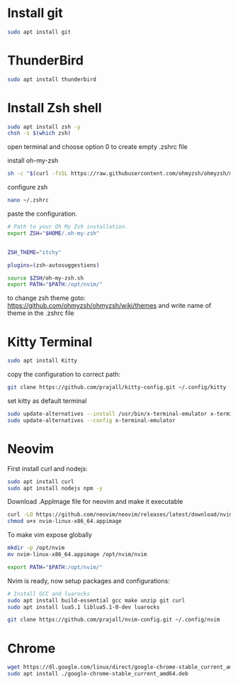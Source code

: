 

# Install git

```bash
sudo apt install git
```
# ThunderBird
```bash
sudo apt install thunderbird
```

# Install Zsh shell

```bash
sudo apt install zsh -y
chsh -s $(which zsh)
```
open terminal and choose option 0 to create empty .zshrc file

install oh-my-zsh
```bash
sh -c "$(curl -fsSL https://raw.githubusercontent.com/ohmyzsh/ohmyzsh/master/tools/install.sh)"
```
configure zsh
```bash
nano ~/.zshrc
```
paste the configuration.
```bash
# Path to your Oh My Zsh installation.
export ZSH="$HOME/.oh-my-zsh"


ZSH_THEME="itchy"

plugins=(zsh-autosuggestions)

source $ZSH/oh-my-zsh.sh
export PATH="$PATH:/opt/nvim/"

``` 

to change zsh theme goto: https://github.com/ohmyzsh/ohmyzsh/wiki/themes
and write name of theme in the .zshrc file


# Kitty Terminal

```bash
sudo apt install Kitty
```
copy the configuration to correct path:
```bash
git clone https://github.com/prajall/kitty-config.git ~/.config/kitty
```
set kitty as default terminal
```bash
sudo update-alternatives --install /usr/bin/x-terminal-emulator x-terminal-emulator /usr/bin/kitty 50
sudo update-alternatives --config x-terminal-emulator
```


# Neovim

First install curl and nodejs:
```bash
sudo apt install curl
sudo apt install nodejs npm -y
```

Download .AppImage file for neovim and make it executable
```bash
curl -LO https://github.com/neovim/neovim/releases/latest/download/nvim-linux-x86_64.appimage
chmod u+x nvim-linux-x86_64.appimage
```

To make vim expose globally
```bash
mkdir -p /opt/nvim
mv nvim-linux-x86_64.appimage /opt/nvim/nvim
```
```bash
export PATH="$PATH:/opt/nvim/"
```

Nvim is ready, now setup packages and configurations:


```bash
# Install GCC and luarocks
sudo apt install build-essential gcc make unzip git curl
sudo apt install lua5.1 liblua5.1-0-dev luarocks
```
```bash
git clone https://github.com/prajall/nvim-config.git ~/.config/nvim
```


# Chrome
```bash
wget https://dl.google.com/linux/direct/google-chrome-stable_current_amd64.deb
sudo apt install ./google-chrome-stable_current_amd64.deb
```


